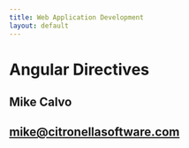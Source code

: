 ```yaml
---
title: Web Application Development
layout: default
---
```


# Angular Directives
## Mike Calvo
## mike@citronellasoftware.com
